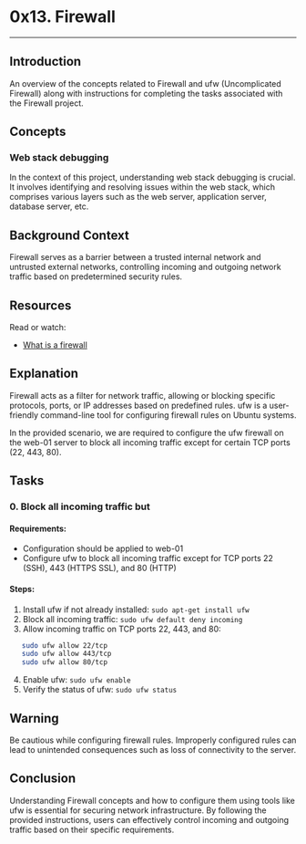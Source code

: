 # 0x13. Firewall
---
## Introduction

An overview of the concepts related to Firewall and ufw (Uncomplicated Firewall) along with instructions for completing the tasks associated with the Firewall project.

## Concepts

### Web stack debugging

In the context of this project, understanding web stack debugging is crucial. It involves identifying and resolving issues within the web stack, which comprises various layers such as the web server, application server, database server, etc.

## Background Context

Firewall serves as a barrier between a trusted internal network and untrusted external networks, controlling incoming and outgoing network traffic based on predetermined security rules.

## Resources

Read or watch:
- [What is a firewall](https://en.wikipedia.org/wiki/Firewall_(computing))

## Explanation

Firewall acts as a filter for network traffic, allowing or blocking specific protocols, ports, or IP addresses based on predefined rules. ufw is a user-friendly command-line tool for configuring firewall rules on Ubuntu systems.

In the provided scenario, we are required to configure the ufw firewall on the web-01 server to block all incoming traffic except for certain TCP ports (22, 443, 80).

## Tasks

### 0. Block all incoming traffic but

#### Requirements:
- Configuration should be applied to web-01
- Configure ufw to block all incoming traffic except for TCP ports 22 (SSH), 443 (HTTPS SSL), and 80 (HTTP)

#### Steps:
1. Install ufw if not already installed: `sudo apt-get install ufw`
2. Block all incoming traffic: `sudo ufw default deny incoming`
3. Allow incoming traffic on TCP ports 22, 443, and 80:

 ```bash
    sudo ufw allow 22/tcp
    sudo ufw allow 443/tcp
    sudo ufw allow 80/tcp
```
4. Enable ufw: `sudo ufw enable`
5. Verify the status of ufw: `sudo ufw status`


## Warning

Be cautious while configuring firewall rules. Improperly configured rules can lead to unintended consequences such as loss of connectivity to the server.

## Conclusion

Understanding Firewall concepts and how to configure them using tools like ufw is essential for securing network infrastructure. By following the provided instructions, users can effectively control incoming and outgoing traffic based on their specific requirements.

